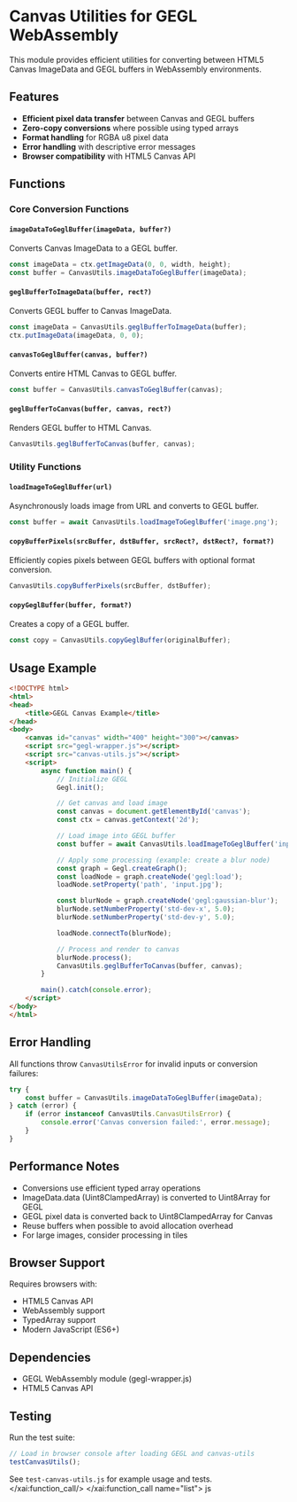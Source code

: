 # Canvas Utilities for GEGL WebAssembly

This module provides efficient utilities for converting between HTML5 Canvas ImageData and GEGL buffers in WebAssembly environments.

## Features

- **Efficient pixel data transfer** between Canvas and GEGL buffers
- **Zero-copy conversions** where possible using typed arrays
- **Format handling** for RGBA u8 pixel data
- **Error handling** with descriptive error messages
- **Browser compatibility** with HTML5 Canvas API

## Functions

### Core Conversion Functions

#### `imageDataToGeglBuffer(imageData, buffer?)`
Converts Canvas ImageData to a GEGL buffer.

```javascript
const imageData = ctx.getImageData(0, 0, width, height);
const buffer = CanvasUtils.imageDataToGeglBuffer(imageData);
```

#### `geglBufferToImageData(buffer, rect?)`
Converts GEGL buffer to Canvas ImageData.

```javascript
const imageData = CanvasUtils.geglBufferToImageData(buffer);
ctx.putImageData(imageData, 0, 0);
```

#### `canvasToGeglBuffer(canvas, buffer?)`
Converts entire HTML Canvas to GEGL buffer.

```javascript
const buffer = CanvasUtils.canvasToGeglBuffer(canvas);
```

#### `geglBufferToCanvas(buffer, canvas, rect?)`
Renders GEGL buffer to HTML Canvas.

```javascript
CanvasUtils.geglBufferToCanvas(buffer, canvas);
```

### Utility Functions

#### `loadImageToGeglBuffer(url)`
Asynchronously loads image from URL and converts to GEGL buffer.

```javascript
const buffer = await CanvasUtils.loadImageToGeglBuffer('image.png');
```

#### `copyBufferPixels(srcBuffer, dstBuffer, srcRect?, dstRect?, format?)`
Efficiently copies pixels between GEGL buffers with optional format conversion.

```javascript
CanvasUtils.copyBufferPixels(srcBuffer, dstBuffer);
```

#### `copyGeglBuffer(buffer, format?)`
Creates a copy of a GEGL buffer.

```javascript
const copy = CanvasUtils.copyGeglBuffer(originalBuffer);
```

## Usage Example

```html
<!DOCTYPE html>
<html>
<head>
    <title>GEGL Canvas Example</title>
</head>
<body>
    <canvas id="canvas" width="400" height="300"></canvas>
    <script src="gegl-wrapper.js"></script>
    <script src="canvas-utils.js"></script>
    <script>
        async function main() {
            // Initialize GEGL
            Gegl.init();

            // Get canvas and load image
            const canvas = document.getElementById('canvas');
            const ctx = canvas.getContext('2d');

            // Load image into GEGL buffer
            const buffer = await CanvasUtils.loadImageToGeglBuffer('input.jpg');

            // Apply some processing (example: create a blur node)
            const graph = Gegl.createGraph();
            const loadNode = graph.createNode('gegl:load');
            loadNode.setProperty('path', 'input.jpg');

            const blurNode = graph.createNode('gegl:gaussian-blur');
            blurNode.setNumberProperty('std-dev-x', 5.0);
            blurNode.setNumberProperty('std-dev-y', 5.0);

            loadNode.connectTo(blurNode);

            // Process and render to canvas
            blurNode.process();
            CanvasUtils.geglBufferToCanvas(buffer, canvas);
        }

        main().catch(console.error);
    </script>
</body>
</html>
```

## Error Handling

All functions throw `CanvasUtilsError` for invalid inputs or conversion failures:

```javascript
try {
    const buffer = CanvasUtils.imageDataToGeglBuffer(imageData);
} catch (error) {
    if (error instanceof CanvasUtils.CanvasUtilsError) {
        console.error('Canvas conversion failed:', error.message);
    }
}
```

## Performance Notes

- Conversions use efficient typed array operations
- ImageData.data (Uint8ClampedArray) is converted to Uint8Array for GEGL
- GEGL pixel data is converted back to Uint8ClampedArray for Canvas
- Reuse buffers when possible to avoid allocation overhead
- For large images, consider processing in tiles

## Browser Support

Requires browsers with:
- HTML5 Canvas API
- WebAssembly support
- TypedArray support
- Modern JavaScript (ES6+)

## Dependencies

- GEGL WebAssembly module (gegl-wrapper.js)
- HTML5 Canvas API

## Testing

Run the test suite:

```javascript
// Load in browser console after loading GEGL and canvas-utils
testCanvasUtils();
```

See `test-canvas-utils.js` for example usage and tests.</content>
</xai:function_call/>
</xai:function_call name="list">
<parameter name="path">js